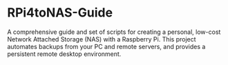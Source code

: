 # RPi4toNAS-Guide
A comprehensive guide and set of scripts for creating a personal, low-cost Network Attached Storage (NAS) with a Raspberry Pi. This project automates backups from your PC and remote servers, and provides a persistent remote desktop environment.
